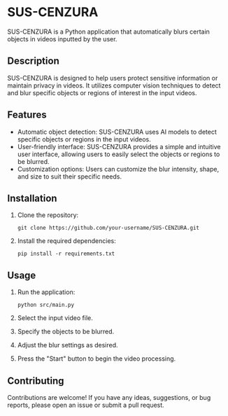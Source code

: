 # SUS-CENZURA

SUS-CENZURA is a Python application that automatically blurs certain objects in videos inputted by the user.

## Description

SUS-CENZURA is designed to help users protect sensitive information or maintain privacy in videos. It utilizes computer vision techniques to detect and blur specific objects or regions of interest in the input videos.

## Features

- Automatic object detection: SUS-CENZURA uses AI models to detect specific objects or regions in the input videos.
- User-friendly interface: SUS-CENZURA provides a simple and intuitive user interface, allowing users to easily select the objects or regions to be blurred.
- Customization options: Users can customize the blur intensity, shape, and size to suit their specific needs.

## Installation

1. Clone the repository:

    ```shell
    git clone https://github.com/your-username/SUS-CENZURA.git
    ```

2. Install the required dependencies:

    ```shell
    pip install -r requirements.txt
    ```

## Usage

1. Run the application:

    ```shell
    python src/main.py
    ```

2. Select the input video file.

3. Specify the objects to be blurred.

4. Adjust the blur settings as desired.

5. Press the "Start" button to begin the video processing.

## Contributing

Contributions are welcome! If you have any ideas, suggestions, or bug reports, please open an issue or submit a pull request.
